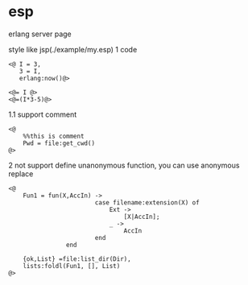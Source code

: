 esp
===

erlang server page


style like jsp(./example/my.esp)
1 code

	<@ I = 3,
	   3 = I,
	   erlang:now()@>
	
	<@= I @>
	<@=(I*3-5)@>


1.1 support comment 	

	<@
		%%this is comment
		Pwd = file:get_cwd()
	@>


2 not support define unanonymous function,
  you can use anonymous replace
 
	<@
		Fun1 = fun(X,AccIn) ->
							case filename:extension(X) of
								Ext ->
									[X|AccIn];
								_ ->
									AccIn
							end
					end	
	
		{ok,List} =file:list_dir(Dir),
		lists:foldl(Fun1, [], List)
	@>  
  
 